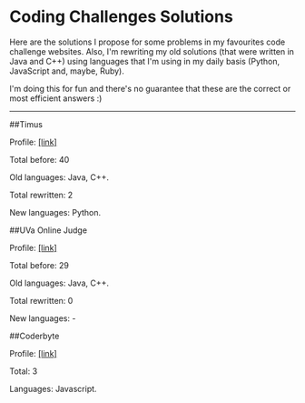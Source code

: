 Coding Challenges Solutions
===============

Here are the solutions I propose for some problems in my favourites code challenge websites. Also, I'm rewriting my old solutions (that were written in Java and C++) using languages that I'm using in my daily basis (Python, JavaScript and, maybe, Ruby).


I'm doing this for fun and there's no guarantee that these are the correct or most efficient answers :)

---

##Timus

Profile: [[link]](http://acm.timus.ru/author.aspx?id=66019)

Total before: 40

Old languages: Java, C++.

Total rewritten: 2

New languages: Python.

##UVa Online Judge

Profile: [[link]](http://uhunt.felix-halim.net/id/25806)

Total before: 29

Old languages: Java, C++.

Total rewritten: 0

New languages: -


##Coderbyte

Profile: [[link]](http://coderbyte.com/CodingArea/Profile/?user=milena#.U6cxEo2MVy8)

Total: 3

Languages: Javascript.